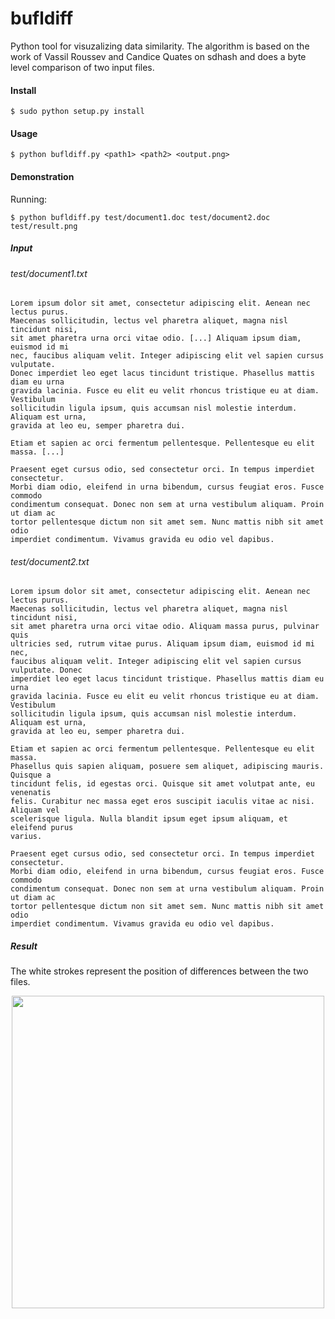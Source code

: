 bufldiff
========

Python tool for visuzalizing data similarity. The algorithm is based on the work of Vassil Roussev and Candice Quates on sdhash and does a byte level comparison of two input files.

#### Install

<pre><code>$ sudo python setup.py install</code></pre>

#### Usage

<pre><code>$ python bufldiff.py &lt;path1> &lt;path2> &lt;output.png></code></pre>

#### Demonstration

Running:
<pre><code>$ python bufldiff.py test/document1.doc test/document2.doc test/result.png</code></pre>

##### Input

###### test/document1.txt
<pre><code>Lorem ipsum dolor sit amet, consectetur adipiscing elit. Aenean nec lectus purus. 
Maecenas sollicitudin, lectus vel pharetra aliquet, magna nisl tincidunt nisi, 
sit amet pharetra urna orci vitae odio. [...] Aliquam ipsum diam, euismod id mi 
nec, faucibus aliquam velit. Integer adipiscing elit vel sapien cursus vulputate. 
Donec imperdiet leo eget lacus tincidunt tristique. Phasellus mattis diam eu urna 
gravida lacinia. Fusce eu elit eu velit rhoncus tristique eu at diam. Vestibulum 
sollicitudin ligula ipsum, quis accumsan nisl molestie interdum. Aliquam est urna, 
gravida at leo eu, semper pharetra dui.

Etiam et sapien ac orci fermentum pellentesque. Pellentesque eu elit massa. [...]

Praesent eget cursus odio, sed consectetur orci. In tempus imperdiet consectetur. 
Morbi diam odio, eleifend in urna bibendum, cursus feugiat eros. Fusce commodo 
condimentum consequat. Donec non sem at urna vestibulum aliquam. Proin ut diam ac 
tortor pellentesque dictum non sit amet sem. Nunc mattis nibh sit amet odio 
imperdiet condimentum. Vivamus gravida eu odio vel dapibus.</code></pre>

###### test/document2.txt
<pre><code>Lorem ipsum dolor sit amet, consectetur adipiscing elit. Aenean nec lectus purus. 
Maecenas sollicitudin, lectus vel pharetra aliquet, magna nisl tincidunt nisi, 
sit amet pharetra urna orci vitae odio. Aliquam massa purus, pulvinar quis 
ultricies sed, rutrum vitae purus. Aliquam ipsum diam, euismod id mi nec, 
faucibus aliquam velit. Integer adipiscing elit vel sapien cursus vulputate. Donec 
imperdiet leo eget lacus tincidunt tristique. Phasellus mattis diam eu urna 
gravida lacinia. Fusce eu elit eu velit rhoncus tristique eu at diam. Vestibulum 
sollicitudin ligula ipsum, quis accumsan nisl molestie interdum. Aliquam est urna, 
gravida at leo eu, semper pharetra dui.

Etiam et sapien ac orci fermentum pellentesque. Pellentesque eu elit massa. 
Phasellus quis sapien aliquam, posuere sem aliquet, adipiscing mauris. Quisque a 
tincidunt felis, id egestas orci. Quisque sit amet volutpat ante, eu venenatis 
felis. Curabitur nec massa eget eros suscipit iaculis vitae ac nisi. Aliquam vel 
scelerisque ligula. Nulla blandit ipsum eget ipsum aliquam, et eleifend purus 
varius.

Praesent eget cursus odio, sed consectetur orci. In tempus imperdiet consectetur. 
Morbi diam odio, eleifend in urna bibendum, cursus feugiat eros. Fusce commodo 
condimentum consequat. Donec non sem at urna vestibulum aliquam. Proin ut diam ac 
tortor pellentesque dictum non sit amet sem. Nunc mattis nibh sit amet odio 
imperdiet condimentum. Vivamus gravida eu odio vel dapibus.</code></pre>

##### Result

The white strokes represent the position of differences between the two files.

<div align="center"><img src="https://raw.github.com/pcbje/bufldiff/master/test/output.png" width="500"/></div>

